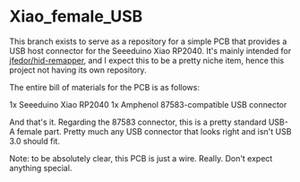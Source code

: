 # Xiao_female_USB

This branch exists to serve as a repository for a simple PCB that provides a USB host connector for the Seeeduino Xiao RP2040. It's mainly intended for [jfedor/hid-remapper](https://github.com/jfedor2/hid-remapper), and I expect this to be a pretty niche item, hence this project not having its own repository.

The entire bill of materials for the PCB is as follows:

1x Seeeduino Xiao RP2040
1x Amphenol 87583-compatible USB connector

And that's it. Regarding the 87583 connector, this is a pretty standard USB-A female part. Pretty much any USB connector that looks right and isn't USB 3.0 should fit.

Note: to be absolutely clear, this PCB is just a wire. Really. Don't expect anything special.